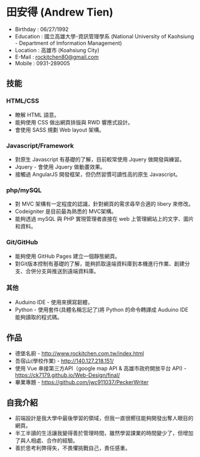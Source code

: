 # 田安得 (Andrew Tien)

* Birthday : 06/27/1992
* Education : 國立高雄大學-資訊管理學系 (National University of Kaohsiung - Department of Imformation Management) 
* Location : 高雄市 (Koahsiung City)
* E-Mail : rockitchen80@gmail.com
* Mobile : 0931-289005

## 技能

### HTML/CSS

* 瞭解 HTML 語意。
* 能夠使用 CSS 做出網頁排版與 RWD 響應式設計。
* 會使用 SASS 規劃 Web layout 架構。
 
### Javascript/Framework

* 對原生 Javascript 有基礎的了解，目前較常使用 Jquery 做開發與練習。
* Jquery - 會使用 Jquery 做動畫效果。
* 接觸過 AngularJS 開發框架，但仍然習慣可讀性高的原生 Javascript。

### php/mySQL

* 對 MVC 架構有一定程度的認識，針對網頁的需求尋早合適的 libery 來修改。
* Codeigniter 是目前最為熟悉的 MVC架構。
* 能夠透過 mySQL 與 PHP 實現管理者直接在 web 上管理網站上的文字、圖片和資料。

### Git/GitHub

* 能夠使用 GitHub Pages 建立一個靜態網頁。
* 對Git版本控制有基礎的了解，能夠抓取遠端資料庫到本機進行作業、創建分支、合併分支與推送到遠端資料庫。

### 其他

* Auduino IDE - 使用來撰寫韌體，
* Python - 使用套件(具體名稱忘記了)將 Python 的命令轉譯成 Auduino IDE 能夠讀取的程式碼。

## 作品

* 德堡名廚 - http://www.rockitchen.com.tw/index.html
* 吾宿山(學校作業) - http://140.127.218.151/
* 使用 Vue 串接第三方API（google map API & 高雄市政府開放平台 API) - https://ck7179.github.io/Web-Design/final/
* 畢業專題 - https://github.com/jwc911037/PeckerWriter

## 自我介紹

* 前端設計是我大學中最後學習的領域，但我一直很嚮往能夠開發出奪人眼目的網頁。
* 半工半讀的生活讓我變得善於管理時間，雖然學習課業的時間變少了，但增加了與人相處、合作的經驗。
* 善於思考利弊得失，不畏懼挑戰自己，責任感重。
